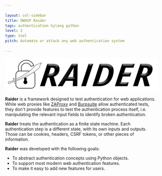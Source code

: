 ```yaml
---

layout: col-sidebar
title: OWASP Raider
tags: authentication hylang python
level: 2
type: tool
pitch: Automate or attack any web authentication system

---
```



![Raider logo](./assets/images/raider_logo.png)


**Raider** is a framework designed to test authentication for web applications. While web proxies like [ZAProxy](https://www.zaproxy.org/) and [Burpsuite](https://portswigger.net/burp) allow authenticated tests, they don't provide features to test the authentication process itself, i.e. manipulating the relevant input fields to identify broken authentication.

**Raider** treats the authentication as a finite state machine. Each authentication step is a different state, with its own inputs and outputs. Those can be cookies, headers, CSRF tokens, or other pieces of information.

**Raider** was developed with the following goals:

* To abstract authentication concepts using Python objects.
* To support most modern web authentication features.
* To make it easy to add new features for users.

